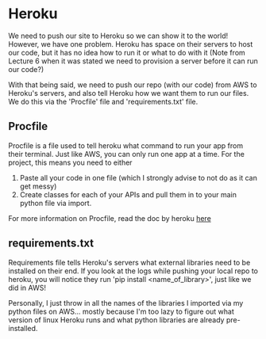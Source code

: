 # Heroku 
We need to push our site to Heroku so we can show it to the world! However, we have one problem. Heroku has space on their servers to host our code, but it has no idea how to run it or what to do with it (Note from Lecture 6 when it was stated we need to provision a server before it can run our code?)

With that being said, we need to push our repo (with our code) from AWS to Heroku's servers, and also tell Heroku how we want them to run our files. We do this via the 'Procfile' file and 'requirements.txt' file.

## Procfile
Procfile is a file used to tell heroku what command to run your app from their terminal. Just like AWS, you can only run one app at a time. For the project, this means you need to either
1. Paste all your code in one file (which I strongly advise to not do as it can get messy)
2. Create classes for each of your APIs and pull them in to your main python file via import.

For more information on Procfile, read the doc by heroku [here](https://devcenter.heroku.com/articles/procfile)

## requirements.txt
Requirements file tells Heroku's servers what external libraries need to be installed on their end. If you look at the logs while pushing your local repo to heroku, you will notice they run 'pip install <name_of_library>', just like we did in AWS!

Personally, I just throw in all the names of the libraries I imported via my python files on AWS... mostly because I'm too lazy to figure out what version of linux Heroku runs and what python libraries are already pre-installed.
